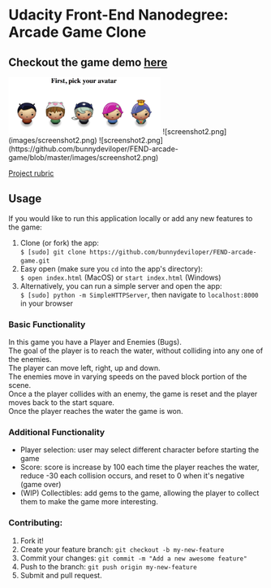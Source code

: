 # Udacity Front-End Nanodegree: Arcade Game Clone

## Checkout the game demo [here](https://bunnydeviloper.github.io/FEND-arcade-game/)
<img src="images/screenshot1.png" alt="screenshot 1" width="300px">
![screenshot2.png](images/screenshot2.png)
![screenshot2.png](https://github.com/bunnydeviloper/FEND-arcade-game/blob/master/images/screenshot2.png)

[Project rubric](https://review.udacity.com/#!/projects/2696458597/rubric)

## Usage
If you would like to run this application locally or add any new features to the game:
  1. Clone (or fork) the app:  
    `$ [sudo] git clone https://github.com/bunnydeviloper/FEND-arcade-game.git`
  2. Easy open (make sure you `cd` into the app's directory):  
    `$ open index.html` (MacOS) or `start index.html` (Windows)
  3. Alternatively, you can run a simple server and open the app:  
    `$ [sudo] python -m SimpleHTTPServer`, then navigate to `localhost:8000` in your browser

### Basic Functionality
In this game you have a Player and Enemies (Bugs).  
The goal of the player is to reach the water, without colliding into any one of the enemies.  
The player can move left, right, up and down.  
The enemies move in varying speeds on the paved block portion of the scene.  
Once a the player collides with an enemy, the game is reset and the player moves back to the start square.  
Once the player reaches the water the game is won.  

### Additional Functionality
* Player selection: user may select different character before starting the game
* Score: score is increase by 100 each time the player reaches the water, reduce -30 each collision occurs, and reset to 0 when it's negative (game over)
* (WIP) Collectibles: add gems to the game, allowing the player to collect them to make the game more interesting.

### Contributing:
1. Fork it!
2. Create your feature branch: `git checkout -b my-new-feature`
3. Commit your changes: `git commit -m "Add a new awesome feature"`
4. Push to the branch: `git push origin my-new-feature`
5. Submit and pull request.

